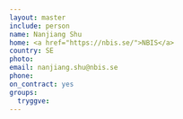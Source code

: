```yaml
---
layout: master
include: person
name: Nanjiang Shu
home: <a href="https://nbis.se/">NBIS</a>
country: SE
photo:
email: nanjiang.shu@nbis.se
phone:
on_contract: yes
groups:
  tryggve:
---
```

